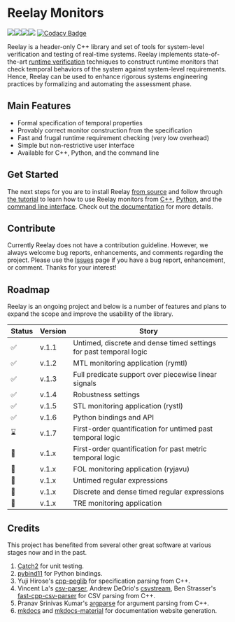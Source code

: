 # Reelay Monitors
![](https://github.com/doganulus/reelay/workflows/library/badge.svg)![](https://github.com/doganulus/reelay/workflows/apps/badge.svg)![](https://github.com/doganulus/reelay/workflows/python/badge.svg)![](https://github.com/doganulus/reelay/workflows/docs/badge.svg) [![Codacy Badge](https://api.codacy.com/project/badge/Grade/9493a2a1ed2b47e6a0cfdcf6a68cd9b8)](https://www.codacy.com/manual/doganulus/reelay?utm_source=github.com&amp;utm_medium=referral&amp;utm_content=doganulus/reelay&amp;utm_campaign=Badge_Grade)

Reelay is a header-only C++ library and set of tools for system-level verification and testing of real-time systems. Reelay implements state-of-the-art [runtime verification](https://en.wikipedia.org/wiki/Runtime_verification) techniques to construct runtime monitors that check temporal behaviors of the system against system-level requirements. Hence, Reelay can be used to enhance rigorous systems engineering practices by formalizing and automating the assessment phase. 

## Main Features
  * Formal specification of temporal properties
  * Provably correct monitor construction from the specification
  * Fast and frugal runtime requirement checking (very low overhead)
  * Simple but non-restrictive user interface 
  * Available for C++, Python, and the command line

## Get Started

The next steps for you are to install Reelay [from source](docs/install.md) and follow through [the tutorial](docs/gs_intro.md) to learn how to use Reelay monitors from [C++](docs/gs_cpp.md), [Python](docs/gs_python.md), and the [command line interface](docs/gs_cli.md). Check out [the documentation](https://doganulus.github.io/reelay/) for more details.

## Contribute

Currently Reelay does not have a contribution guideline. However, we always welcome bug reports, enhancements, and comments regarding the project. Please use the [Issues](https://github.com/doganulus/reelay/issues) page if you have a bug report, enhancement, or comment. Thanks for your interest!

## Roadmap

Reelay is an ongoing project and below is a number of features and plans to expand the scope and improve the usability of the library.

| Status | Version | Story |
|--------|---------|------------|
|✅| v.1.1 | Untimed, discrete and dense timed settings for past temporal logic |
|✅| v.1.2 | MTL monitoring application (rymtl) | 
|✅| v.1.3 | Full predicate support over piecewise linear signals | 
|✅| v.1.4 | Robustness settings |
|✅| v.1.5 | STL monitoring application (rystl) |
|✅| v.1.6 | Python bindings and API | 
|⌛| v.1.7 | First-order quantification for untimed past temporal logic | 
|🤞| v.1.x | First-order quantification for past metric temporal logic | 
|🤞| v.1.x | FOL monitoring application (ryjavu) | 
|🤞| v.1.x | Untimed regular expressions | 
|🤞| v.1.x | Discrete and dense timed regular expressions | 
|🤞| v.1.x | TRE monitoring application | 


## Credits

This project has benefited from several other great software at various stages now and in the past. 
1. [Catch2](https://github.com/catchorg/Catch2) for unit testing.
2. [pybind11](https://github.com/pybind/pybind11) for Python bindings.
3. Yuji Hirose's [cpp-peglib](https://github.com/yhirose/cpp-peglib) for specification parsing from C++.
4. Vincent La's [csv-parser](https://github.com/vincentlaucsb/csv-parser), Andrew DeOrio's [csvstream](https://github.com/awdeorio/csvstream), Ben Strasser's [fast-cpp-csv-parser](https://github.com/ben-strasser/fast-cpp-csv-parser) for CSV parsing from C++.
5.  Pranav Srinivas Kumar's [argparse](https://github.com/p-ranav/argparse) for argument parsing from C++.
5. [mkdocs](https://github.com/mkdocs/mkdocs) and [mkdocs-material](https://github.com/squidfunk/mkdocs-material) for documentation website generation.